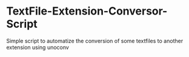 # TextFile-Extension-Conversor-Script
Simple script to automatize the conversion of some textfiles to another extension using unoconv
